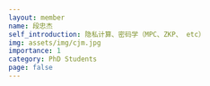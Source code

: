 ```yaml
---
layout: member
name: 段忠杰
self_introduction: 隐私计算、密码学（MPC、ZKP、 etc）
img: assets/img/cjm.jpg
importance: 1
category: PhD Students
page: false
---
```


